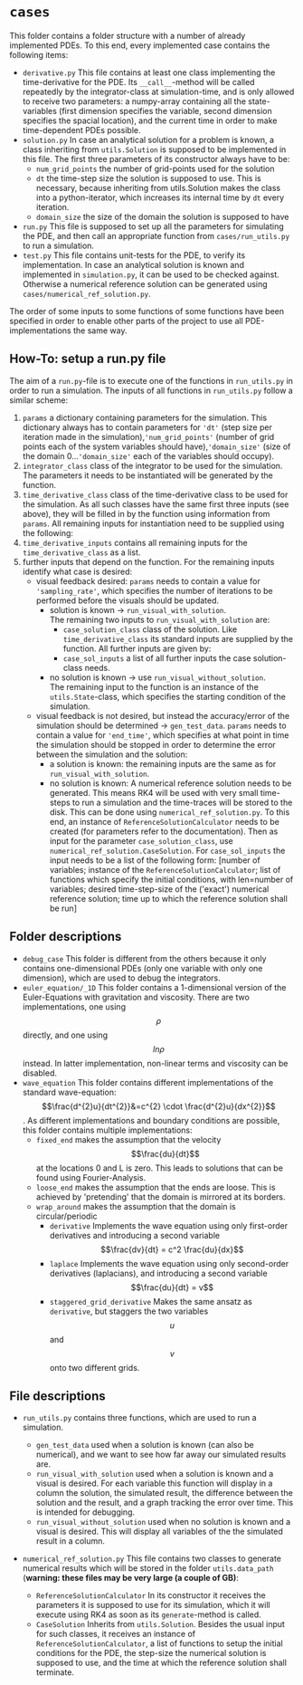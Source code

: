 # `cases`
This folder contains a folder structure with a number of already implemented PDEs.
To this end, every implemented case contains the following items:
* `derivative.py` This file contains at least one class implementing the time-derivative for the PDE.
Its `__call__`-method will be called repeatedly by the integrator-class at simulation-time, and is only allowed to receive two parameters:
a numpy-array containing all the state-variables (first dimension specifies the variable, second dimension specifies the spacial location), and the current time in order to make time-dependent PDEs possible.
* `solution.py` In case an analytical solution for a problem is known, a class inheriting from `utils.Solution` is supposed to be implemented in this file.
The first three parameters of its constructor always have to be:
    * `num_grid_points` the number of grid-points used for the solution
    * `dt` the time-step size the solution is supposed to use. This is necessary, because inheriting from utils.Solution makes the class into a python-iterator, which increases its internal time by `dt` every iteration.
    * `domain_size` the size of the domain the solution is supposed to have
* `run.py` This file is supposed to set up all the parameters for simulating the PDE, and then call an appropriate function from `cases/run_utils.py` to run a simulation.
* `test.py` This file contains unit-tests for the PDE, to verify its implementation.
In case an analytical solution is known and implemented in `simulation.py`, it can be used to be checked against.
Otherwise a numerical reference solution can be generated using `cases/numerical_ref_solution.py`.

The order of some inputs to some functions of some functions have been specified in order to enable other parts of the project to use all PDE-implementations the same way.

## How-To: setup a run.py file
The aim of a `run.py`-file is to execute one of the functions in `run_utils.py` in order to run a simulation.
The inputs of all functions in `run_utils.py` follow a similar scheme:
1. `params` a dictionary containing parameters for the simulation.
This dictionary always has to contain parameters for `'dt'` (step size per iteration made in the simulation),`'num_grid_points'` (number of grid points each of the system variables should have),`'domain_size'` (size of the domain 0...`'domain_size'` each of the variables should occupy).
2. `integrator_class` class of the integrator to be used for the simulation.
The parameters it needs to be instantiated will be generated by the function.
3. `time_derivative_class` class of the time-derivative class to be used for the simulation.
As all such classes have the same first three inputs (see above), they will be filled in by the function using information from `params`.
All remaining inputs for instantiation need to be supplied using the following:
4. `time_derivative_inputs` contains all remaining inputs for the `time_derivative_class` as a list.
5. further inputs that depend on the function.
For the remaining inputs identify what case is desired:
    * visual feedback desired: `params` needs to contain a value for `'sampling_rate'`, which specifies the number of iterations to be performed before the visuals should be updated.
        * solution is known &rarr; `run_visual_with_solution`.\
        The remaining two inputs to `run_visual_with_solution` are:
            * `case_solution_class` class of the solution. Like `time_derivative_class` its standard inputs are supplied by the function. All further inputs are given by: 
            * `case_sol_inputs` a list of all further inputs the case solution-class needs.
        * no solution is known &rarr; use `run_visual_without_solution`.\
        The remaining input to the function is an instance of the `utils.State`-class, which specifies the starting condition of the simulation.
    * visual feedback is not desired, but instead the accuracy/error of the simulation should be determined &rarr; `gen_test_data`.
    `params` needs to contain a value for `'end_time'`, which specifies at what point in time the simulation should be stopped in order to determine the error between the simulation and the solution:
        * a solution is known: the remaining inputs are the same as for `run_visual_with_solution`.
        * no solution is known: A numerical reference solution needs to be generated. This means RK4 will be used with very small time-steps to run a simulation and the time-traces will be stored to the disk.
        This can be done using `numerical_ref_solution.py`.
        To this end, an instance of `ReferenceSolutionCalculator` needs to be created (for parameters refer to the documentation).
        Then as input for the parameter `case_solution_class`, use `numerical_ref_solution.CaseSolution`.
        For `case_sol_inputs` the input needs to be a list of the following form:
        [number of variables; instance of the `ReferenceSolutionCalculator`; list of functions which specify the initial conditions, with len=number of variables; desired time-step-size of the ('exact') numerical reference solution; time up to which the reference solution shall be run]


## Folder descriptions
* `debug_case` This folder is different from the others because it only contains one-dimensional PDEs (only one variable with only one dimension), which are used to debug the integrators.
* `euler_equation/_1D` This folder contains a 1-dimensional version of the Euler-Equations with gravitation and viscosity.
There are two implementations, one using $$\rho$$ directly, and one using $$ln\rho$$ instead.
In latter implementation, non-linear terms and viscosity can be disabled.
* `wave_equation` This folder contains different implementations of the standard wave-equation: $$\frac{d^{2}u}{dt^{2}}&=c^{2} \cdot \frac{d^{2}u}{dx^{2}}$$.
As different implementations and boundary conditions are possible, this folder contains multiple implementations:
    * `fixed_end` makes the assumption that the velocity $$\frac{du}{dt}$$ at the locations 0 and L is zero. This leads to solutions that can be found using Fourier-Analysis.
    * `loose_end` makes the assumption that the ends are loose. This is achieved by 'pretending' that the domain is mirrored at its borders.
    * `wrap_around` makes the assumption that the domain is circular/periodic
        * `derivative` Implements the wave equation using only first-order derivatives and introducing a second variable $$\frac{dv}{dt} = c^2 \frac{du}{dx}$$
        * `laplace` Implements the wave equation using only second-order derivatives (laplacians), and introducing a second variable $$\frac{du}{dt} = v$$
        * `staggered_grid_derivative` Makes the same ansatz as `derivative`, but staggers the two variables $$u$$ and $$v$$ onto two different grids.

## File descriptions
* `run_utils.py` contains three functions, which are used to run a simulation.
    * `gen_test_data` used when a solution is known (can also be numerical), and we want to see how far away our simulated results are.
    * `run_visual_with_solution` used when a solution is known and a visual is desired.
    For each variable this function will display in a column the solution, the simulated result, the difference between the solution and the result, and a graph tracking the error over time.
    This is intended for debugging.
    * `run_visual_without_solution` used when no solution is known and a visual is desired. This will display all variables of the the simulated result in a column.

* `numerical_ref_solution.py` This file contains two classes to generate numerical results which will be stored in the folder `utils.data_path` (**warning: these files may be very large (a couple of GB)**:
    * `ReferenceSolutionCalculator` In its constructor it receives the parameters it is supposed to use for its simulation, which it will execute using RK4 as soon as its `generate`-method is called.
    * `CaseSolution` Inherits from `utils.Solution`. Besides the usual input for such classes, it receives an instance of `ReferenceSolutionCalculator`, a list of functions to setup the initial conditions for the PDE, the step-size the numerical solution is supposed to use, and the time at which the reference solution shall terminate.